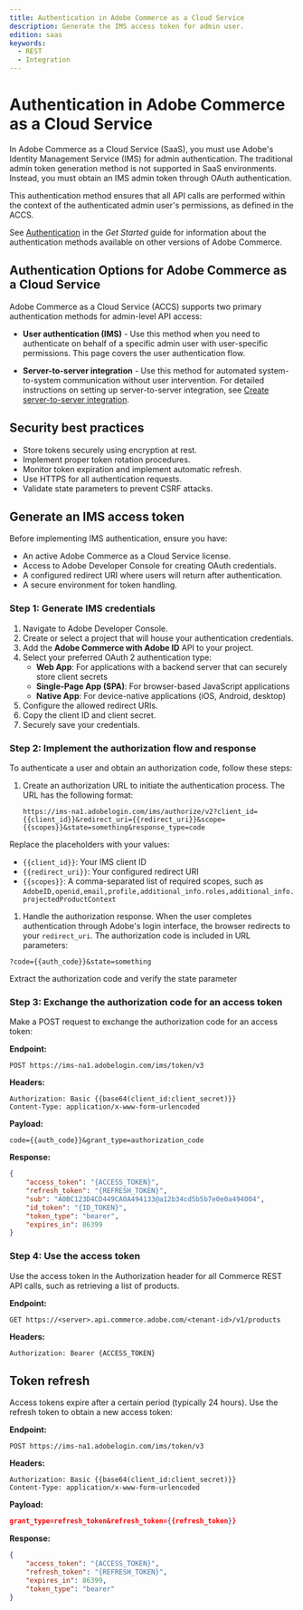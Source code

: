 ```yaml
---
title: Authentication in Adobe Commerce as a Cloud Service
description: Generate the IMS access token for admin user.
edition: saas
keywords:
  - REST
  - Integration
--- 
```

 
# Authentication in Adobe Commerce as a Cloud Service

In Adobe Commerce as a Cloud Service (SaaS), you must use Adobe's Identity Management Service (IMS) for admin authentication. The traditional admin token generation method is not supported in SaaS environments. Instead, you must obtain an IMS admin token through OAuth authentication.

This authentication method ensures that all API calls are performed within the context of the authenticated admin user's permissions, as defined in the ACCS.

<InlineAlert variant="note" slots="text"/>

See [Authentication](../../get-started/authentication/index.md) in the _Get Started_ guide for information about the authentication methods available on other versions of Adobe Commerce.

## Authentication Options for Adobe Commerce as a Cloud Service

Adobe Commerce as a Cloud Service (ACCS) supports two primary authentication methods for admin-level API access:

- **User authentication (IMS)** - Use this method when you need to authenticate on behalf of a specific admin user with user-specific permissions. This page covers the user authentication flow.

- **Server-to-server integration** - Use this method for automated system-to-system communication without user intervention. For detailed instructions on setting up server-to-server integration, see [Create server-to-server integration](server-to-server.md).

## Security best practices

- Store tokens securely using encryption at rest.
- Implement proper token rotation procedures.
- Monitor token expiration and implement automatic refresh.
- Use HTTPS for all authentication requests.
- Validate state parameters to prevent CSRF attacks.

## Generate an IMS access token

Before implementing IMS authentication, ensure you have:

- An active Adobe Commerce as a Cloud Service license.
- Access to Adobe Developer Console for creating OAuth credentials.
- A configured redirect URI where users will return after authentication.
- A secure environment for token handling.

### Step 1: Generate IMS credentials

1. Navigate to Adobe Developer Console.
1. Create or select a project that will house your authentication credentials.
1. Add the **Adobe Commerce with Adobe ID** API to your project.
1. Select your preferred OAuth 2 authentication type:
   - **Web App**: For applications with a backend server that can securely store client secrets
   - **Single-Page App (SPA)**: For browser-based JavaScript applications
   - **Native App**: For device-native applications (iOS, Android, desktop)
1. Configure the allowed redirect URIs.
1. Copy the client ID and client secret.
1. Securely save your credentials.

### Step 2: Implement the authorization flow and response

To authenticate a user and obtain an authorization code, follow these steps:

1. Create an authorization URL to initiate the authentication process. The URL has the following format:

   ```http
   https://ims-na1.adobelogin.com/ims/authorize/v2?client_id={{client_id}}&redirect_uri={{redirect_uri}}&scope={{scopes}}&state=something&response_type=code
   ```

  Replace the placeholders with your values:
  
  - `{{client_id}}`: Your IMS client ID
  - `{{redirect_uri}}`: Your configured redirect URI
  - `{{scopes}}`: A comma-separated list of required scopes, such as `AdobeID,openid,email,profile,additional_info.roles,additional_info.projectedProductContext`

1. Handle the authorization response. When the user completes authentication through Adobe's login interface, the browser redirects to your `redirect_uri`. The authorization code is included in URL parameters:

  `?code={{auth_code}}&state=something`
  
  Extract the authorization code and verify the state parameter

### Step 3: Exchange the authorization code for an access token

Make a POST request to exchange the authorization code for an access token:

**Endpoint:**

`POST https://ims-na1.adobelogin.com/ims/token/v3`

**Headers:**

```text
Authorization: Basic {{base64(client_id:client_secret)}}
Content-Type: application/x-www-form-urlencoded
```

**Payload:**

```text
code={{auth_code}}&grant_type=authorization_code
```

**Response:**

```json
{
    "access_token": "{ACCESS_TOKEN}",
    "refresh_token": "{REFRESH_TOKEN}",
    "sub": "A0BC123D4CD449CA0A494133@a12b34cd5b5b7e0e0a494004",
    "id_token": "{ID_TOKEN}",
    "token_type": "bearer",
    "expires_in": 86399
}
```

### Step 4: Use the access token

Use the access token in the Authorization header for all Commerce REST API calls, such as retrieving a list of products.

**Endpoint:**

`GET https://<server>.api.commerce.adobe.com/<tenant-id>/v1/products`

**Headers:**

```text
Authorization: Bearer {ACCESS_TOKEN}
```

## Token refresh

Access tokens expire after a certain period (typically 24 hours). Use the refresh token to obtain a new access token:

**Endpoint:**

`POST https://ims-na1.adobelogin.com/ims/token/v3`

**Headers:**

```text
Authorization: Basic {{base64(client_id:client_secret)}}
Content-Type: application/x-www-form-urlencoded
```

**Payload:**

```json
grant_type=refresh_token&refresh_token={{refresh_token}}
```

**Response:**

```json
{
    "access_token": "{ACCESS_TOKEN}",
    "refresh_token": "{REFRESH_TOKEN}",
    "expires_in": 86399,
    "token_type": "bearer"
}
```
